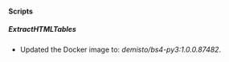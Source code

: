 
#### Scripts

##### ExtractHTMLTables

- Updated the Docker image to: *demisto/bs4-py3:1.0.0.87482*.
